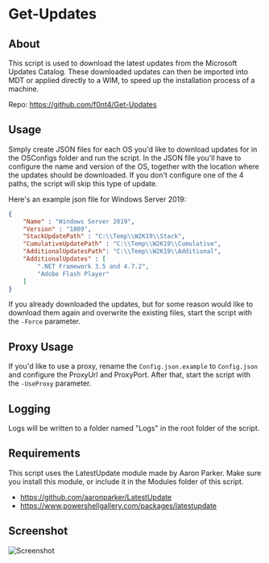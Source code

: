 # Get-Updates

## About

This script is used to download the latest updates from the Microsoft Updates Catalog. These downloaded updates can then be imported into MDT or applied directly to a WIM, to speed up the installation process of a machine.

Repo: <https://github.com/f0nt4/Get-Updates>

## Usage

Simply create JSON files for each OS you'd like to download updates for in the OSConfigs folder and run the script.
In the JSON file you'll have to configure the name and version of the OS, together with the location where the updates should be downloaded.
If you don't configure one of the 4 paths, the script will skip this type of update.

Here's an example json file for Windows Server 2019:

```json
{
    "Name" : "Windows Server 2019",
    "Version" : "1809",
    "StackUpdatePath" : "C:\\Temp\\W2K19\\Stack",
    "CumulativeUpdatePath" : "C:\\Temp\\W2K19\\Cumulative",
    "AdditionalUpdatesPath": "C:\\Temp\\W2K19\\Additional",
    "AdditionalUpdates" : [
        ".NET Framework 3.5 and 4.7.2",
        "Adobe Flash Player"
    ]
}
```

If you already downloaded the updates, but for some reason would like to download them again and overwrite the existing files, start the script with the `-Force` parameter.

## Proxy Usage

If you'd like to use a proxy, rename the `Config.json.example` to `Config.json` and configure the ProxyUrl and ProxyPort.
After that, start the script with the `-UseProxy` parameter.

## Logging

Logs will be written to a folder named "Logs" in the root folder of the script.

## Requirements

This script uses the LatestUpdate module made by Aaron Parker. Make sure you install this module, or include it in the Modules folder of this script.

- <https://github.com/aaronparker/LatestUpdate>
- <https://www.powershellgallery.com/packages/latestupdate>

## Screenshot

![Screenshot](https://i.imgur.com/BIZU6CS.png)
